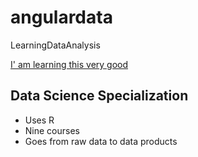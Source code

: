 angulardata
===========

LearningDataAnalysis

[ I' am learning this very good](http://www.angular.nl)


## Data Science Specialization 

* Uses R 
* Nine courses 
* Goes from raw data to data products
